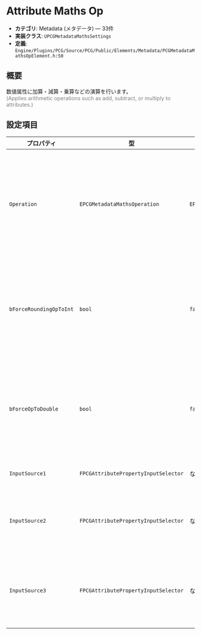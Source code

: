 # Attribute Maths Op

- **カテゴリ**: Metadata (メタデータ) — 33件
- **実装クラス**: `UPCGMetadataMathsSettings`
- **定義**: `Engine/Plugins/PCG/Source/PCG/Public/Elements/Metadata/PCGMetadataMathsOpElement.h:50`

## 概要

数値属性に加算・減算・乗算などの演算を行います。<br><span style='color:gray'>(Applies arithmetic operations such as add, subtract, or multiply to attributes.)</span>

## 設定項目


| プロパティ | 型 | 初期値 | 説明 |
| --- | --- | --- | --- |
| `Operation` | `EPCGMetadataMathsOperation` | `EPCGMetadataMathsOperation::Add` | 数値属性に対して実行する算術演算（加算、乗算、冪乗等）を指定します。 |
| `bForceRoundingOpToInt` | `bool` | `false` | 丸め系演算の結果を必ず int64 として格納したい場合に有効化します。 |
| `bForceOpToDouble` | `bool` | `false` | 入力が整数でも演算結果を double 型で保持したい場合にオンにします。 |
| `InputSource1` | `FPCGAttributePropertyInputSelector` | なし | 演算の第一入力。 |
| `InputSource2` | `FPCGAttributePropertyInputSelector` | なし | 演算の第二入力。単項演算では未使用です。 |
| `InputSource3` | `FPCGAttributePropertyInputSelector` | なし | 三項演算（Lerp など）で使用する第三入力。 |
